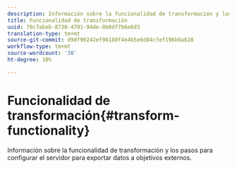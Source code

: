 ```yaml
---
description: Información sobre la funcionalidad de transformación y los pasos para configurar el servidor para exportar datos a objetivos externos.
title: Funcionalidad de transformación
uuid: 78c7abeb-8730-4791-94de-0b0df7b6e6d3
translation-type: tm+mt
source-git-commit: d9df90242ef96188f4e4b5e6d04cfef196b0a628
workflow-type: tm+mt
source-wordcount: '38'
ht-degree: 10%

---
```



# Funcionalidad de transformación{#transform-functionality}

Información sobre la funcionalidad de transformación y los pasos para configurar el servidor para exportar datos a objetivos externos.


